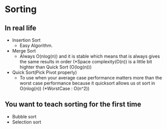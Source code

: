 # Sorting
## In real life
 - Insertion Sort
    - Easy Algorithm.
 - Merge Sort
    - Always O(nlog(n)) and it is stable which means that is always gives the same results in order (*Space complexity(O(n)) is a little bit highter than Quick Sort (O(log(n)))
 - Quick Sort(Pick Pivot properly)
    - To use when your average case performance matters more than the worst case performance because it quicksort allows us ot sort in O(nlog(n)) (*WorstCase : O(n^2))

## You want to teach sorting for the first time
 - Bubble sort
 - Selection sort
